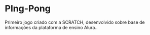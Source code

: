 # PIng-Pong
Primeiro jogo criado com a SCRATCH, desenvolvido sobre base de informações da plataforma de ensino Alura..
